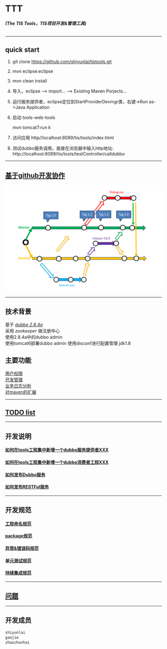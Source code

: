 # TTT  
###### ___(The TIS Tools，TIS项目开发&管理工具)___
--------

##	quick start

1. git clone https://github.com/shiyunlai/tistools.git

2. mvn eclipse:eclipse

3. mvn clean install

4. 导入，eclipse --> import... --> Existing Maven Porjects...

5. 运行服务提供者，eclipse定位到StartProviderDevmgr类，右键->Run as->Java Application

5. 启动 tools-web-tools  

	mvn tomcat7:run k

5. 访问应用 http//localhost:8089/tis/tools/index.html  

5. 测试dubbo服务调用，直接在浏览器中输入http地址: http://localhost:8089/tis/tools/testController/calldubbo

--------

##	[基于github开发协作](./readme/基于Github开发协作.MD "开发管理")

![MDT分支策略](./readme/img/Git-MDT.png)

--------

## 技术背景

 基于 *[dubbo 2.8.4a](https://github.com/shiyunlai/tistools.git)*  
 采用 *zookeeper* 做注册中心  
 使用2.8.4a中的dubbo admin  
 使用tomcat6部署dubbo admin
 使用disconf进行配置管理
 jdk1.8  

## 主要功能

[用户权限](./tools-service-user/README-user.md "")  
[开发管理](./tools-service-devmgr/README-devmgr.md "")  
[业务日志分析](./tools-service-biztrace/README-biztrace.md "")  
[对maven的扩展](./tools-maven-plugin/README-tools-maven-plugin.md "")  

--------

## [TODO list](./readme/simple-plan.MD "工作计划")

--------

##	开发说明

#### [如何在tools工程集中新增一个dubbo服务提供者XXX](./readme/新增一个服务提供者工程.MD "")

#### [如何在tools工程集中新增一个dubbo消费者工程XXX](./readme/新增一个服务消费者工程.MD "")

#### [如何发布Dubbo服务](./readme/发布Dubbo服务.MD "")

#### [如何发布RESTFul服务](./readme/发布RESTFul服务.MD "")


--------

##	开发规范

#### [工程命名规范](http://www.bronsp.com:8060/index.php?s=/5&page_id=106 "工程命名")

#### [package规范](http://www.bronsp.com:8060/index.php?s=/5&page_id=107 "package命名")

#### [异常&错误码规范](./readme/异常和错误码.MD "异常和错误码")

#### [单元测试规范](./readme/如何进行单元测试.MD "单元测试")

#### [持续集成规范](./readme/如何进行持续集成.MD "持续集成")

--------

## [问题](./readme/问题收集.MD "关于问题")

--------

## 开发成员

	shiyunlai
	gaojie
	zhaochunhai
